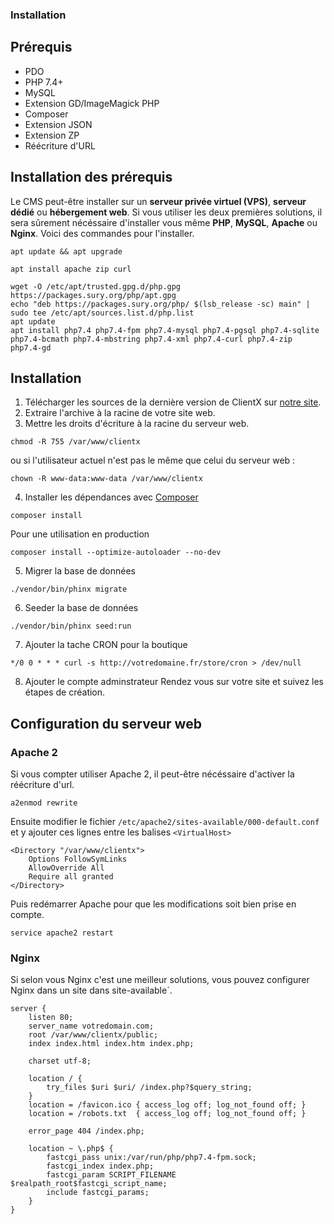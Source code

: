 ### Installation

## Prérequis

- PDO
- PHP 7.4+
- MySQL
- Extension GD/ImageMagick PHP
- Composer
- Extension JSON
- Extension ZP
- Réécriture d'URL

## Installation des prérequis

Le CMS peut-être installer sur un **serveur privée virtuel (VPS)**, **serveur dédié** ou **hébergement web**. Si vous utiliser les deux premières solutions, il sera sûrement nécéssaire d'installer vous même **PHP**, **MySQL**, **Apache** ou **Nginx**. Voici des commandes pour l'installer.
```
apt update && apt upgrade
```
```
apt install apache zip curl
```
```
wget -O /etc/apt/trusted.gpg.d/php.gpg https://packages.sury.org/php/apt.gpg
echo "deb https://packages.sury.org/php/ $(lsb_release -sc) main" | sudo tee /etc/apt/sources.list.d/php.list
apt update
apt install php7.4 php7.4-fpm php7.4-mysql php7.4-pgsql php7.4-sqlite php7.4-bcmath php7.4-mbstring php7.4-xml php7.4-curl php7.4-zip php7.4-gd
```

## Installation

1. Télécharger les sources de la dernière version de ClientX sur [notre site](https://clientx.fr).
2. Extraire l'archive à la racine de votre site web.
3. Mettre les droits d'écriture à la racine du serveur web.
```
chmod -R 755 /var/www/clientx
```
ou si l'utilisateur actuel n'est pas le même que celui du serveur web : 
```
chown -R www-data:www-data /var/www/clientx
```
4. Installer les dépendances avec [Composer](https://getcomposer.org)
```
composer install
```
Pour une utilisation en production
```
composer install --optimize-autoloader --no-dev
```

5. Migrer la base de données
```
./vendor/bin/phinx migrate 
```
6. Seeder la base de données
```
./vendor/bin/phinx seed:run
```
7. Ajouter la tache CRON pour la boutique
```
*/0 0 * * * curl -s http://votredomaine.fr/store/cron > /dev/null
```
8. Ajouter le compte adminstrateur
Rendez vous sur votre site et suivez les étapes de création.

## Configuration du serveur web
### Apache 2
Si vous compter utiliser Apache 2, il peut-être nécéssaire d'activer la réécriture d'url. 
```
a2enmod rewrite
```

Ensuite modifier le fichier `/etc/apache2/sites-available/000-default.conf` et y ajouter ces lignes entre les balises `<VirtualHost>`

```
<Directory "/var/www/clientx">
    Options FollowSymLinks
    AllowOverride All
    Require all granted
</Directory>
```
Puis redémarrer Apache pour que les modifications soit bien prise en compte.
```
service apache2 restart
```

### Nginx

Si selon vous Nginx c'est une meilleur solutions, vous pouvez configurer Nginx dans un site dans site-available`.

```
server {
    listen 80;
    server_name votredomain.com;
    root /var/www/clientx/public;
    index index.html index.htm index.php;

    charset utf-8;

    location / {
        try_files $uri $uri/ /index.php?$query_string;
    }
    location = /favicon.ico { access_log off; log_not_found off; }
    location = /robots.txt  { access_log off; log_not_found off; }

    error_page 404 /index.php;

    location ~ \.php$ {
        fastcgi_pass unix:/var/run/php/php7.4-fpm.sock;
        fastcgi_index index.php;
        fastcgi_param SCRIPT_FILENAME $realpath_root$fastcgi_script_name;
        include fastcgi_params;
    }
}
```
